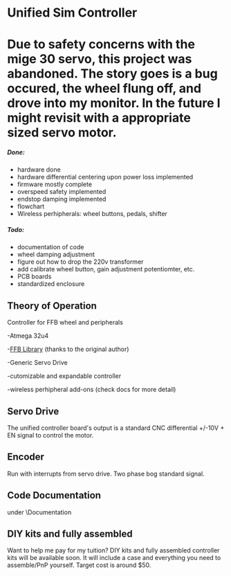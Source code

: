 # Unified Sim Controller

# Due to safety concerns with the mige 30 servo, this project was abandoned. The story goes is a bug occured, the wheel flung off, and drove into my monitor. In the future I might revisit with a appropriate sized servo motor.

##### Done:

- hardware done
- hardware differential centering upon power loss implemented
- firmware mostly complete
- overspeed safety implemented
- endstop damping implemented
- flowchart
- Wireless perhipherals: wheel buttons, pedals, shifter

##### Todo:

- documentation of code
- wheel damping adjustment
- figure out how to drop the 220v transformer
- add calibrate wheel button, gain adjustment potentiomter, etc.
- PCB boards
- standardized enclosure

## Theory of Operation

Controller for FFB wheel and peripherals

-Atmega 32u4

-[FFB Library](https://github.com/joesphan/ArduinoJoystickWithFFBLibrary) (thanks to the original author)

-Generic Servo Drive

-cutomizable and expandable controller

-wireless perhipheral add-ons (check docs for more detail)

## Servo Drive

The unified controller board's output is a standard CNC differential +/-10V + EN signal to control the motor.

## Encoder

Run with interrupts from servo drive. Two phase bog standard signal.

## Code Documentation

under \Documentation

## DIY kits and fully assembled

Want to help me pay for my tuition? DIY kits and fully assembled controller kits will be available soon. It will include a case and everything you need to assemble/PnP yourself. Target cost is around $50.
